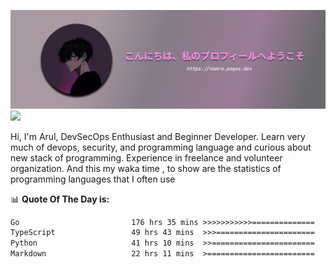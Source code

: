 ![banner](.github/profile-markdown.png)
<img src="https://user-images.githubusercontent.com/73097560/115834477-dbab4500-a447-11eb-908a-139a6edaec5c.gif"></p>

Hi, I'm Arul, DevSecOps Enthusiast and Beginner Developer. Learn very much of devops, security, and programming language and curious about new stack of programming. Experience in freelance and volunteer organization. And this my waka time , to show are the statistics of programming languages that I often use

📊 **Quote Of The Day is:**
<!--START_SECTION:waka-->

```txt
Go                         176 hrs 35 mins >>>>>>>>>>>==============   42.63 %
TypeScript                 49 hrs 43 mins  >>>======================   12.00 %
Python                     41 hrs 10 mins  >>=======================   09.94 %
Markdown                   22 hrs 11 mins  >========================   05.36 %
```

<!--END_SECTION:waka-->
